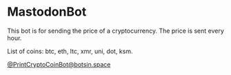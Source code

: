 # MastodonBot
This bot is for sending the price of a cryptocurrency. The price is sent every hour. 

List of coins: btc, eth, ltc, xmr, uni, dot, ksm.

[@PrintCryptoCoinBot@botsin.space ](https://botsin.space/@PrintCryptoCoinBot)
